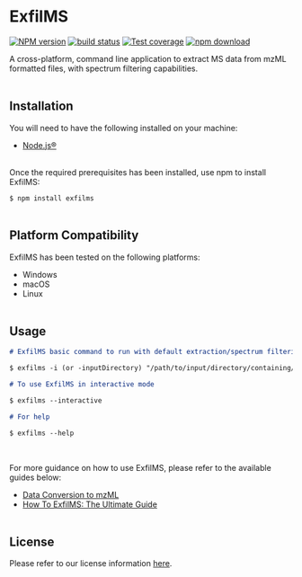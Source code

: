 # ExfilMS

[![NPM version][npm-image]][npm-url]
[![build status][ci-image]][ci-url]
[![Test coverage][codecov-image]][codecov-url]
[![npm download][download-image]][download-url]

A cross-platform, command line application to extract MS data from mzML formatted files, with spectrum filtering capabilities.  
<br>

## Installation

You will need to have the following installed on your machine:

- [Node.js®][nodejs-url]  
  <br>

Once the required prerequisites has been installed, use npm to install ExfilMS:

`$ npm install exfilms`  
<br>

## Platform Compatibility

ExfilMS has been tested on the following platforms:

- Windows
- macOS
- Linux  
  <br>

## Usage

```md
# ExfilMS basic command to run with default extraction/spectrum filtering parameters

$ exfilms -i (or -inputDirectory) "/path/to/input/directory/containing/mzML/data/files/"

# To use ExfilMS in interactive mode

$ exfilms --interactive

# For help

$ exfilms --help
```

<br>

For more guidance on how to use ExfilMS, please refer to the available guides below:

- [Data Conversion to mzML](./guide/data-conversion-to-mzML.md)
- [How To ExfilMS: The Ultimate Guide](./guide/how-to-exfilms-the-ultimate-guide.md)  
  <br>

<!-- ## API Documentation
Please refer to our API documentation [here](https://vmalnathnambiar.github.io/exfilms/). -->

## License

Please refer to our license information [here](./LICENSE).

<!-- URLs used in the markdown document-->

[npm-image]: https://img.shields.io/npm/v/exfilms.svg
[npm-url]: https://www.npmjs.com/package/exfilms
[ci-image]: https://github.com/vmalnathnambiar/exfilms/workflows/Node.js%20CI/badge.svg?branch=main
[ci-url]: https://github.com/vmalnathnambiar/exfilms/actions?query=workflow%3A%22Node.js+CI%22
[codecov-image]: https://img.shields.io/codecov/c/github/vmalnathnambiar/exfilms.svg
[codecov-url]: https://codecov.io/gh/vmalnathnambiar/exfilms
[download-image]: https://img.shields.io/npm/dm/exfilms.svg
[download-url]: https://www.npmjs.com/package/exfilms
[nodejs-url]: https://nodejs.org/en/download/
